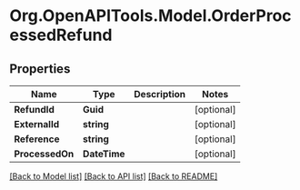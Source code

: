 # Org.OpenAPITools.Model.OrderProcessedRefund

## Properties

Name | Type | Description | Notes
------------ | ------------- | ------------- | -------------
**RefundId** | **Guid** |  | [optional] 
**ExternalId** | **string** |  | [optional] 
**Reference** | **string** |  | [optional] 
**ProcessedOn** | **DateTime** |  | [optional] 

[[Back to Model list]](../README.md#documentation-for-models) [[Back to API list]](../README.md#documentation-for-api-endpoints) [[Back to README]](../README.md)

